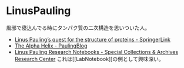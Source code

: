 # LinusPauling

風邪で寝込んでる時にタンパク質の二次構造を思いついた人。

- [Linus Pauling’s quest for the structure of proteins - SpringerLink](https://link.springer.com/article/10.1007/s11224-009-9565-2)
- [The Alpha Helix - PaulingBlog](https://paulingblog.wordpress.com/2011/03/09/the-alpha-helix/)
- [Linus Pauling Research Notebooks - Special Collections & Archives Research Center](http://scarc.library.oregonstate.edu/coll/pauling/rnb/) これは[[LabNotebook]]の例として興味深い。
